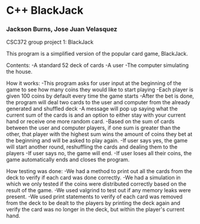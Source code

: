 # C++ BlackJack

### Jackson Burns, Jose Juan Velasquez

CSC372 group project 1: BlackJack

This program is a simplified version of the popular card game, BlackJack.

Contents:
-A standard 52 deck of cards
-A user
-The computer simulating the house.

How it works:
-This program asks for user input at the beginning of the game to see how many coins they would like to start playing
-Each player is given 100 coins by default every time the game starts
-After the bet is done, the program will deal two cards to the user and computer from the already generated and shuffled deck
-A message will pop up saying what the current sum of the cards is and an option to either stay with your current hand
or receive one more random card. 
-Based on the sum of cards between the user and computer players, if one sum is greater than the other, that player with
the highest sum wins the amount of coins they bet at the beginning and will be asked to play again.
-If user says yes, the game will start another round, reshuffling the cards and dealing them to the players
-If user says no, the game will end.
-If user loses all their coins, the game automatically ends and closes the program.

How testing was done:
-We had a method to print out all the cards from the deck to verify if each card was done correctly.
-We had a simulation in which we only tested if the coins were distributed correctly based on the result of the game.
-We used valgrind to test out if any memory leaks were present.
-We used print statements to verify of each card was removed from the deck to be dealt to the players by printing the 
deck again and verify the card was no longer in the deck, but within the player's current hand.
